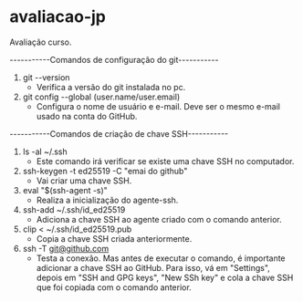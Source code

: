 # avaliacao-jp
Avaliação curso. 

-----------Comandos de configuração do git-----------
1. git --version
    - Verifica a versão do git instalada no pc.
2. git config --global (user.name/user.email)
    - Configura o nome de usuário e e-mail. Deve ser o mesmo e-mail usado na conta do GitHub.

-----------Comandos de criação de chave SSH-----------
1. ls -al ~/.ssh
    - Este comando irá verificar se existe uma chave SSH no computador.
2. ssh-keygen -t ed25519 -C "emai do github"
    - Vai criar uma chave SSH.
3. eval "$(ssh-agent -s)"
    - Realiza a inicialização do agente-ssh.
4. ssh-add ~/.ssh/id_ed25519
    - Adiciona a chave SSH ao agente criado com o comando anterior.
5. clip < ~/.ssh/id_ed25519.pub
    - Copia a chave SSH criada anteriormente.
6. ssh -T git@github.com
    - Testa a conexão. Mas antes de executar o comando, é importante adicionar a chave SSH ao GitHub. Para isso, vá em "Settings", depois em "SSH and GPG keys", "New SSh key" e cola a chave SSH que foi copiada com o comando anterior.
